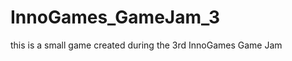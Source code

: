 InnoGames_GameJam_3
===================

this is a small game created during the 3rd InnoGames Game Jam 
